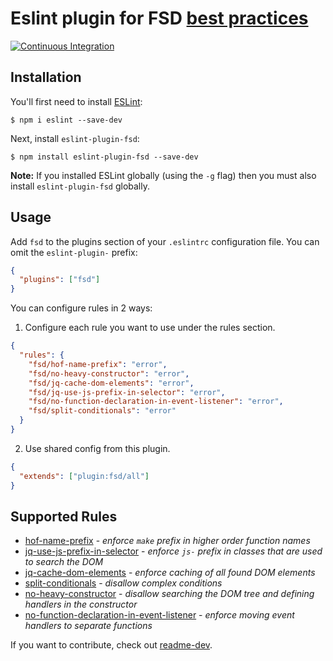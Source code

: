 # Eslint plugin for FSD [best practices](https://github.com/fullstack-development/front-end-best-practices)

[![Continuous Integration](https://github.com/lndbaryshnikov/eslint-plugin-fsd/workflows/CI/badge.svg)](https://github.com/lndbaryshnikov/eslint-plugin-fsd/actions)

## Installation

You'll first need to install [ESLint](http://eslint.org):

```
$ npm i eslint --save-dev
```

Next, install `eslint-plugin-fsd`:

```
$ npm install eslint-plugin-fsd --save-dev
```

**Note:** If you installed ESLint globally (using the `-g` flag) then you must also install `eslint-plugin-fsd` globally.

## Usage

Add `fsd` to the plugins section of your `.eslintrc` configuration file. You can omit the `eslint-plugin-` prefix:

```json
{
  "plugins": ["fsd"]
}
```

You can configure rules in 2 ways:

1. Configure each rule you want to use under the rules section.

```json
{
  "rules": {
    "fsd/hof-name-prefix": "error",
    "fsd/no-heavy-constructor": "error",
    "fsd/jq-cache-dom-elements": "error",
    "fsd/jq-use-js-prefix-in-selector": "error",
    "fsd/no-function-declaration-in-event-listener": "error",
    "fsd/split-conditionals": "error"
  }
}
```

2. Use shared config from this plugin.

```json
{
  "extends": ["plugin:fsd/all"]
}
```

## Supported Rules

- [hof-name-prefix](docs/rules/hof-name-prefix.md) - *enforce `make` prefix in higher order function names*
- [jq-use-js-prefix-in-selector](docs/rules/jq-use-js-prefix-in-selector.md) - *enforce `js-` prefix in classes that are used to search the DOM*
- [jq-cache-dom-elements](docs/rules/jq-cache-dom-elements.md) - *enforce caching of all found DOM elements*
- [split-conditionals](docs/rules/split-conditionals.md) - *disallow complex conditions*
- [no-heavy-constructor](docs/rules/no-heavy-constructor.md) - *disallow searching the DOM tree and defining handlers in the constructor*
- [no-function-declaration-in-event-listener](docs/rules/no-function-declaration-in-event-listener.md) - *enforce moving event handlers to separate functions*

If you want to contribute, check out [readme-dev](./readme-dev.md).
